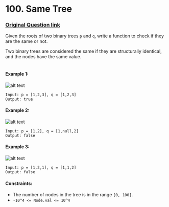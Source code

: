 # 100. Same Tree
### [Original Question link](https://leetcode.com/problems/same-tree/)
Given the roots of two binary trees ```p``` and ```q```, write a function to check if they are the same or not.

Two binary trees are considered the same if they are structurally identical, and the nodes have the same value.
<br><br>

#### Example 1:
![alt text](https://assets.leetcode.com/uploads/2020/12/20/ex1.jpg)
```
Input: p = [1,2,3], q = [1,2,3]
Output: true
```

#### Example 2:
![alt text](https://assets.leetcode.com/uploads/2020/12/20/ex2.jpg)
```
Input: p = [1,2], q = [1,null,2]
Output: false
```

#### Example 3:
![alt text](https://assets.leetcode.com/uploads/2020/12/20/ex3.jpg)
```
Input: p = [1,2,1], q = [1,1,2]
Output: false
```

#### Constraints:
* The number of nodes in the tree is in the range ```[0, 100]```.
* `-10^4 <= Node.val <= 10^4`
<!-- * $$-10^4 <= Node.val <= 10^4$$ -->
